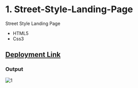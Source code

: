 # 1. Street-Style-Landing-Page
Street Style Landing Page

- HTML5
- Css3

## [Deployment Link]([https://anusha-streetstyle1.netlify.app])


### Output

![1](https://user-images.githubusercontent.com/43666166/205443932-4a09639f-f12a-47f8-8a25-310e5090b99a.PNG)
